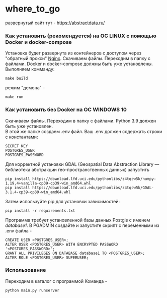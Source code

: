 # where_to_go

развернутый сайт тут - https://abstractdata.ru/


### Как установить (рекомендуется) на ОС LINUX с помощью Docker и docker-compose

Установка будет развернута из контейнеров с доступом через "обратный прокси" [Nginx](https://nginx.org/ru/).
Скачиваем файлы. Переходим в папку с файлами. Docker и docker-compose должны быть уже установлены. Выполняем комманду:
```
make build
```

режим "демона" -
```
make run
```

### Как установить без Docker на ОС WINDOWS 10

Скачиваем файлы. Переходим в папку с файлами. Python 3.9 должен быть уже установлен.  
В этой же папке создаем .env файл. Ваш .env должен содержать строки с константами:

```
SECRET_KEY
POSTGRES_USER
POSTGRES_PASSWORD
```

Для корректной установки GDAL (Geospatial Data Abstraction Library
 — библиотека абстракции гео-пространственных данных) запустить
 
```
pip install https://download.lfd.uci.edu/pythonlibs/z4tqcw5k/numpy-1.19.4+vanilla-cp39-cp39-win_amd64.whl
pip install https://download.lfd.uci.edu/pythonlibs/z4tqcw5k/GDAL-3.1.4-cp39-cp39-win_amd64.whl
``` 

Затем используйте pip для установки зависимостей:

```
pip install -r requirements.txt
```

Программа требует установленной базы данных Postgis c именем _database1_.
В PGADMIN создайте и запустите скрипт c переменными из .env файла -
```
CREATE USER <POSTGRES_USER>;
ALTER USER <POSTGRES_USER> WITH ENCRYPTED PASSWORD '<POSTGRES_PASSWORD>';
GRANT ALL PRIVILEGES ON DATABASE database1 TO <POSTGRES_USER>;
ALTER ROLE <POSTGRES_USER> SUPERUSER;
```

### Использование

Переходим в каталог с программой
Команда -

```
python main.py runserver
```
